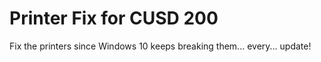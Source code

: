 # Printer Fix for CUSD 200
Fix the printers since Windows 10 keeps breaking them... every... update!